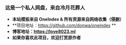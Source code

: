 ### 这是一个私人网盘，来自冷月花葬人

- **本站模板来自 OneIndex & 所有资源来自网络收集（侵删）**
- **项目地址：https://github.com/donwa/oneindex **                  
- **博客地址：https://love8023.ml**
- **如果你喜欢此项目，欢迎打赏原作者**
